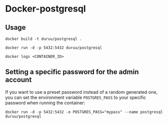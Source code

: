 Docker-postgresql
=================

Usage
-----

	docker build -t duruu/postgresql .

	docker run -d -p 5432:5432 duruu/postgresql

	docker logs <CONTAINER_ID>
	
Setting a specific password for the admin account
-------------------------------------------------

If you want to use a preset password instead of a random generated one, you can
set the environment variable `POSTGRES_PASS` to your specific password when running the container:

	docker run -d -p 5432:5432 -e POSTGRES_PASS="mypass" --name postgresql duruu/postgresql